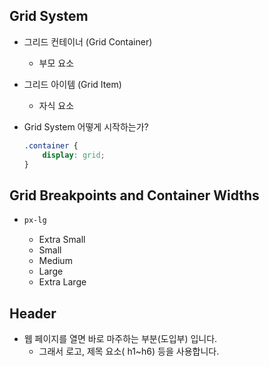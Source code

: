 ## Grid System

* 그리드 컨테이너 (Grid Container)

  * 부모 요소 

* 그리드 아이템 (Grid Item)

  * 자식 요소 

* Grid System 어떻게 시작하는가?

  ```css
  .container {
      display: grid;
  }
  ```





## Grid Breakpoints and Container Widths

* ```html
  px-lg
  ```

  * Extra Small
  * Small
  * Medium
  * Large
  * Extra Large





## Header

* 웹 페이지를 열면 바로 마주하는 부분(도입부) 입니다.
  * 그래서 로고, 제목 요소( h1~h6) 등을 사용합니다.